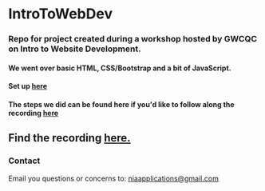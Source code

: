 # IntroToWebDev
### Repo for project created during a workshop hosted by GWCQC on Intro to Website Development.

#### We went over basic HTML, CSS/Bootstrap and a bit of JavaScript.

#### Set up [here](https://docs.google.com/document/d/1Am2zcCvf4wga9BcTt3u41Gm_4GqVssOLCvX2-cy43a8/edit)

#### The steps we did can be found here if you'd like to follow along the recording [here](https://docs.google.com/document/d/1kMINgElkfBH5nG6KjRe9TIzt078xXJh8HNOwpFNVWTE/edit)


## Find the recording [here.](https://drive.google.com/file/d/1YEKTmMBzTUTBeqY_BswMwr1jVdvemsUm/view?usp=sharing)

### Contact 
Email you questions or concerns to: niaapplications@gmail.com
